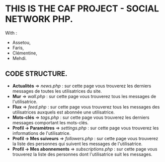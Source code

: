 # THIS IS THE CAF PROJECT - SOCIAL NETWORK PHP.

With :

- Assetou,
- Faris,
- Clémentine,
- Mehdi.

## CODE STRUCTURE.

- **Actualités** => _news.php_ : sur cette page vous trouverez les derniers messages de toutes les utilisatrices du site.
- **Mur** => _wall.php_ : sur cette page vous trouverez tous les messages de l'utilisatrice.
- **Flux** => _feed.php_ : sur cette page vous trouverez tous les messages des utilisatrices auxquels est abonnée une utilisatrice.
- **Mots-clés** => _tags.php_ : sur cette page vous trouverez les derniers messages comportant les mots-clés.
- **Profil -> Paramètres** => _settings.php_ : sur cette page vous trouverez les informations de l'utilisatrice.
- **Profil -> Mes suiveurs** => _followers.php_ : sur cette page vous trouverez la liste des personnes qui suivent les messages de l'utilisatrice.
- **Profil -> Mes abonnements** => _subscriptions.php_ : sur cette page vous trouverez la liste des personnes dont l'utilisatrice suit les messages.
